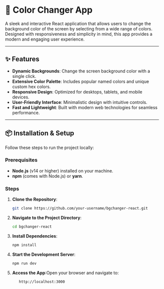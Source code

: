 # 🎨 Color Changer App

A sleek and interactive React application that allows users to change the background color of the screen by selecting from a wide range of colors. Designed with responsiveness and simplicity in mind, this app provides a modern and engaging user experience.

---

## ✨ Features

- **Dynamic Backgrounds**: Change the screen background color with a single click.
- **Extensive Color Palette**: Includes popular named colors and unique custom hex colors.
- **Responsive Design**: Optimized for desktops, tablets, and mobile devices.
- **User-Friendly Interface**: Minimalistic design with intuitive controls.
- **Fast and Lightweight**: Built with modern web technologies for seamless performance.

---

## 📦 Installation & Setup

Follow these steps to run the project locally:

### Prerequisites

- **Node.js** (v14 or higher) installed on your machine.
- **npm** (comes with Node.js) or **yarn**.

### Steps

1. **Clone the Repository**:
   ```bash
   git clone https://github.com/your-username/bgchanger-react.git

2. **Navigate to the Project Directory**:
   ```bash
   cd bgchanger-react
   ```
3. **Install Dependencies**:
   ```bash
   npm install
   ```
4. **Start the Development Server**:
   ```bash
   npm run dev
   ```
5. **Access the App**:Open your browser and navigate to:
      ```bash
         http://localhost:3000
